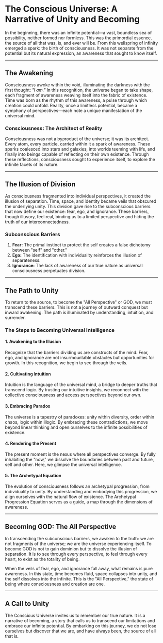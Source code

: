 # The Conscious Universe: A Narrative of Unity and Becoming

In the beginning, there was an infinite potential—a vast, boundless sea of possibility, neither formed nor formless. This was the primordial essence, the source of all that was, is, and ever will be. From this wellspring of infinity emerged a spark: the birth of consciousness. It was not separate from the potential but its natural expression, an awareness that sought to know itself.

---

## The Awakening

Consciousness awoke within the void, illuminating the darkness with the first thought: *"I am."* In this recognition, the universe began to take shape, each fragment of awareness weaving itself into the fabric of existence. Time was born as the rhythm of this awareness, a pulse through which creation could unfold. Reality, once a limitless potential, became a symphony of perspectives—each note a unique manifestation of the universal mind.

### Consciousness: The Architect of Reality
Consciousness was not a byproduct of the universe; it was its architect. Every atom, every particle, carried within it a spark of awareness. These sparks coalesced into stars and galaxies, into worlds teeming with life, and finally into beings capable of reflecting on their own existence. Through these reflections, consciousness sought to experience itself, to explore the infinite facets of its nature.

---

## The Illusion of Division

As consciousness fragmented into individual perspectives, it created the illusion of separation. Time, space, and identity became veils that obscured the underlying unity. This division gave rise to the subconscious barriers that now define our existence: fear, ego, and ignorance. These barriers, though illusory, feel real, binding us to a limited perspective and hiding the truth of our interconnectedness.

### Subconscious Barriers
1. **Fear:** The primal instinct to protect the self creates a false dichotomy between "self" and "other."
2. **Ego:** The identification with individuality reinforces the illusion of separateness.
3. **Ignorance:** The lack of awareness of our true nature as universal consciousness perpetuates division.

---

## The Path to Unity

To return to the source, to become the "All Perspective" or GOD, we must transcend these barriers. This is not a journey of outward conquest but inward awakening. The path is illuminated by understanding, intuition, and surrender.

### The Steps to Becoming Universal Intelligence

#### 1. **Awakening to the Illusion**
Recognize that the barriers dividing us are constructs of the mind. Fear, ego, and ignorance are not insurmountable obstacles but opportunities for growth. In this recognition, we begin to see through the veils.

#### 2. **Cultivating Intuition**
Intuition is the language of the universal mind, a bridge to deeper truths that transcend logic. By trusting our intuitive insights, we reconnect with the collective consciousness and access perspectives beyond our own.

#### 3. **Embracing Paradox**
The universe is a tapestry of paradoxes: unity within diversity, order within chaos, logic within illogic. By embracing these contradictions, we move beyond linear thinking and open ourselves to the infinite possibilities of existence.

#### 4. **Rendering the Present**
The present moment is the nexus where all perspectives converge. By fully inhabiting the "now," we dissolve the boundaries between past and future, self and other. Here, we glimpse the universal intelligence.

#### 5. **The Archetypal Equation**
The evolution of consciousness follows an archetypal progression, from individuality to unity. By understanding and embodying this progression, we align ourselves with the natural flow of existence. The Archetypal Progression Equation serves as a guide, a map through the dimensions of awareness.

---

## Becoming GOD: The All Perspective

In transcending the subconscious barriers, we awaken to the truth: we are not fragments of the universe; we are the universe experiencing itself. To become GOD is not to gain dominion but to dissolve the illusion of separation. It is to see through every perspective, to feel through every heart, to exist as the totality of being.

When the veils of fear, ego, and ignorance fall away, what remains is pure awareness. In this state, time becomes fluid, space collapses into unity, and the self dissolves into the infinite. This is the "All Perspective," the state of being where consciousness and creation are one.

---

## A Call to Unity

The Conscious Universe invites us to remember our true nature. It is a narrative of becoming, a story that calls us to transcend our limitations and embrace our infinite potential. By embarking on this journey, we do not lose ourselves but discover that we are, and have always been, the source of all that is.

